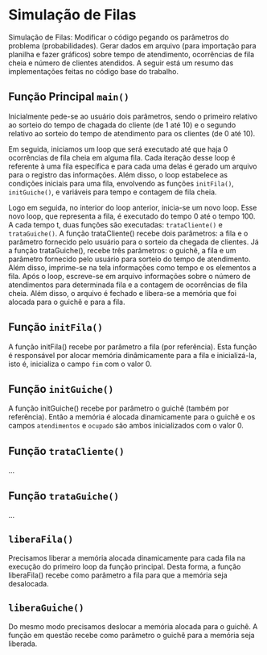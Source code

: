 # Simulação de Filas

Simulação de Filas: Modificar o código pegando os parâmetros do problema (probabilidades). Gerar dados em arquivo (para importação para planilha e fazer gráficos) sobre tempo de atendimento, ocorrências de fila cheia e número de clientes atendidos. A seguir está um resumo das implementações feitas no código base do trabalho.

## Função Principal `main()`

Inicialmente pede-se ao usuário dois parâmetros, sendo o primeiro relativo ao sorteio do tempo de chagada do cliente (de 1 até 10) e o segundo relativo ao sorteio do tempo de atendimento para os clientes (de 0 até 10).

Em seguida, iniciamos um loop que será executado até que haja 0 ocorrências de fila cheia em alguma fila. Cada iteração desse loop é referente à uma fila específica e para cada uma delas é gerado um arquivo para o registro das informações. Além disso, o loop estabelece as condições iniciais para uma fila, envolvendo as funções `initFila()`, `initGuiche()`, e variáveis para tempo e contagem de fila cheia.

Logo em seguida, no interior do loop anterior, inicia-se um novo loop. Esse novo loop, que representa a fila, é executado do tempo 0 até o tempo 100. A cada tempo t, duas funções são executadas: `trataCliente()` e `trataGuiche()`. A função trataCliente() recebe dois parâmetros: a fila e o parâmetro fornecido pelo usuário para o sorteio da chegada de clientes. Já a função trataGuiche(), recebe três parâmetros: o guichê, a fila e um parâmetro fornecido pelo usuário para sorteio do tempo de atendimento. Além disso, imprime-se na tela informações como tempo e os elementos a fila. Após o loop, escreve-se em arquivo informações sobre o número de atendimentos para determinada fila e a contagem de ocorrências de fila cheia. Além disso, o arquivo é fechado e libera-se a memória que foi alocada para o guichê e para a fila.

## Função `initFila()`

A função initFila() recebe por parâmetro a fila (por referência). Esta função é responsável por alocar memória dinâmicamente para a fila e inicializá-la, isto é, inicializa o campo `fim` com o valor 0.

## Função `initGuiche()`

A função initGuiche() recebe por parâmetro o guichê (também por referência). Então a memória é alocada dinamicamente para o guichê e os campos `atendimentos` e `ocupado` são ambos inicializados com o valor 0.

## Função `trataCliente()`

...

## Função `trataGuiche()`

...

## `liberaFila()`

Precisamos liberar a memória alocada dinamicamente para cada fila na execução do primeiro loop da função principal. Desta forma, a função liberaFila() recebe como parâmetro a fila para que a memória seja desalocada.

## `liberaGuiche()`

Do mesmo modo precisamos deslocar a memória alocada para o guichê. A função em questão recebe como parâmetro o guichê para a memória seja liberada.
